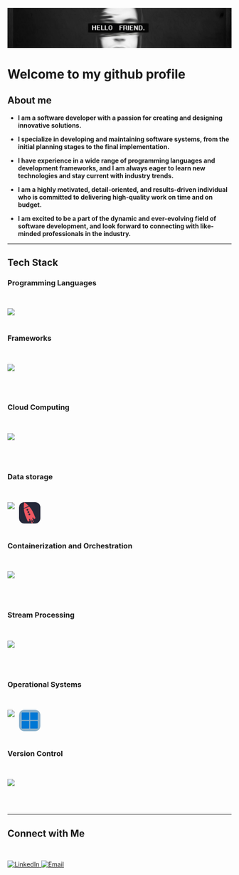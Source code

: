 <p align='center'>
  <img src="./assets/banner.jpg" alt="hello-friend-banner" />
</p>

<h1><b> Welcome to my github profile </b></h1>

<h2><b> About me </b></h2>

- <b> I am a software developer with a passion for creating and designing innovative solutions. </b> 

- <b> I specialize in developing and maintaining software systems, from the initial planning stages to the final implementation. </b> 

- <b> I have experience in a wide range of programming languages and development frameworks, and I am always eager to learn new technologies and stay current with industry trends. </b> 

- <b> I am a highly motivated, detail-oriented, and results-driven individual who is committed to delivering high-quality work on time and on budget. </b> 

- <b> I am excited to be a part of the dynamic and ever-evolving field of software development, and look forward to connecting with like-minded professionals in the industry. </b> 

---

<h2><b> Tech Stack </b></h2>

<h3><b> Programming Languages </b></h3>

</br>

<p>
  <img align="left" src="https://skillicons.dev/icons?i=js,ts,go,py,cs">
</p>

</br></br>

<h3><b> Frameworks </b></h3>

</br>

<p>
  <img align="left" src="https://skillicons.dev/icons?i=nestjs,express">
  </br>
</p>

</br></br>

<h3><b> Cloud Computing </b></h3>

</br>

<p>
  <img align="left" src="https://skillicons.dev/icons?i=aws,azure">
  </br>
</p>

</br></br>

<h3><b> Data storage </b></h3>

</br>

<p>
  <img align="left" src="https://skillicons.dev/icons?i=postgresql,mysql,mongodb">
  <img align="left" src="./assets/ksqldb.png" width="48" style="max-width: 100%; margin-left: 10px; border-radius: 12px">
  </br>
</p>

</br></br>

<h3><b> Containerization and Orchestration </b></h3>

</br>

<p>
  <img align="left" src="https://skillicons.dev/icons?i=docker,kubernetes,openshift">
  </br>
</p>

</br></br>

<h3><b> Stream Processing </b></h3>

</br>

<p>
  <img align="left" src="https://skillicons.dev/icons?i=kafka">
  </br>
</p>

</br></br>

<h3><b> Operational Systems </b></h3>

</br>

<p>
  <img align="left" src="https://skillicons.dev/icons?i=linux">
  <img align="left" src="./assets/windows.png" width="48" style="max-width: 100%; margin-left: 10px; border-radius:12px">
  </br>
</p>

</br></br>

<h3><b> Version Control </b></h3>

</br>

<p>
  <img align="left" src="https://skillicons.dev/icons?i=git,github">
  </br>
</p>

</br></br>

---

<h2><b> Connect with Me </b></h2>

</br>

<p align='left'>
  <a href="https://www.linkedin.com/in/andrearaujolinkd/">
    <img alt="LinkedIn" src="https://img.shields.io/badge/LinkedIn-André%20Araujo-blue?style=flat-square&logo=linkedin">
  </a>
  <a href="mailto:andrearaujo.contact@gmail.com">
    <img alt="Email" src="https://img.shields.io/badge/Email-andrearaujo.contact@gmail.com-blue?style=flat-square&logo=gmail">
  </a>
</p>
